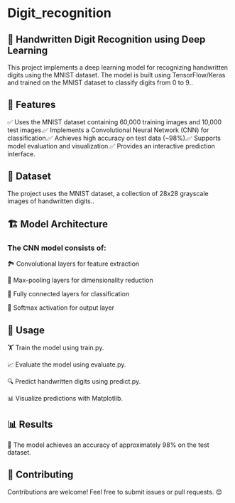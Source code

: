 # Digit_recognition
## 📝 Handwritten Digit Recognition using Deep Learning

This project implements a deep learning model for recognizing handwritten digits using the MNIST dataset. The model is built using TensorFlow/Keras and trained on the MNIST dataset to classify digits from 0 to 9..

## 🚀 Features

✅ Uses the MNIST dataset containing 60,000 training images and 10,000 test images.✅ Implements a Convolutional Neural Network (CNN) for classification.✅ Achieves high accuracy on test data (~98%).✅ Supports model evaluation and visualization.✅ Provides an interactive prediction interface.

## 📂 Dataset

The project uses the MNIST dataset, a collection of 28x28 grayscale images of handwritten digits..

## 🏗 Model Architecture

### The CNN model consists of:

🏞 Convolutional layers for feature extraction

📏 Max-pooling layers for dimensionality reduction

🔗 Fully connected layers for classification

🔢 Softmax activation for output layer

## 🎯 Usage

🏋️ Train the model using train.py.

📈 Evaluate the model using evaluate.py.

🔍 Predict handwritten digits using predict.py.

📊 Visualize predictions with Matplotlib.

## 📊 Results

📌 The model achieves an accuracy of approximately 98% on the test dataset.

## 🤝 Contributing

Contributions are welcome! Feel free to submit issues or pull requests. 😊
